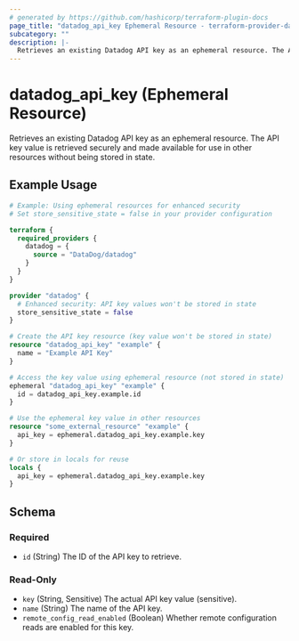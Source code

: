 ```yaml
---
# generated by https://github.com/hashicorp/terraform-plugin-docs
page_title: "datadog_api_key Ephemeral Resource - terraform-provider-datadog"
subcategory: ""
description: |-
  Retrieves an existing Datadog API key as an ephemeral resource. The API key value is retrieved securely and made available for use in other resources without being stored in state.
---
```


# datadog_api_key (Ephemeral Resource)

Retrieves an existing Datadog API key as an ephemeral resource. The API key value is retrieved securely and made available for use in other resources without being stored in state.

## Example Usage

```terraform
# Example: Using ephemeral resources for enhanced security
# Set store_sensitive_state = false in your provider configuration

terraform {
  required_providers {
    datadog = {
      source = "DataDog/datadog"
    }
  }
}

provider "datadog" {
  # Enhanced security: API key values won't be stored in state
  store_sensitive_state = false
}

# Create the API key resource (key value won't be stored in state)
resource "datadog_api_key" "example" {
  name = "Example API Key"
}

# Access the key value using ephemeral resource (not stored in state)
ephemeral "datadog_api_key" "example" {
  id = datadog_api_key.example.id
}

# Use the ephemeral key value in other resources
resource "some_external_resource" "example" {
  api_key = ephemeral.datadog_api_key.example.key
}

# Or store in locals for reuse
locals {
  api_key = ephemeral.datadog_api_key.example.key
}
```

<!-- schema generated by tfplugindocs -->
## Schema

### Required

- `id` (String) The ID of the API key to retrieve.

### Read-Only

- `key` (String, Sensitive) The actual API key value (sensitive).
- `name` (String) The name of the API key.
- `remote_config_read_enabled` (Boolean) Whether remote configuration reads are enabled for this key.
